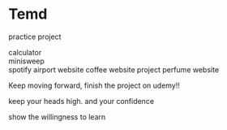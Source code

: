 # Temd
practice project

calculator <br>
minisweep <br>
spotify
airport website
coffee website project
perfume website

Keep moving forward, finish the project on udemy!!

keep your heads high.
and your confidence

show the willingness to learn
